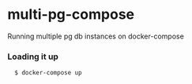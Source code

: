 # multi-pg-compose
Running multiple pg db instances on docker-compose

### Loading it up
```bash
  $ docker-compose up
```
